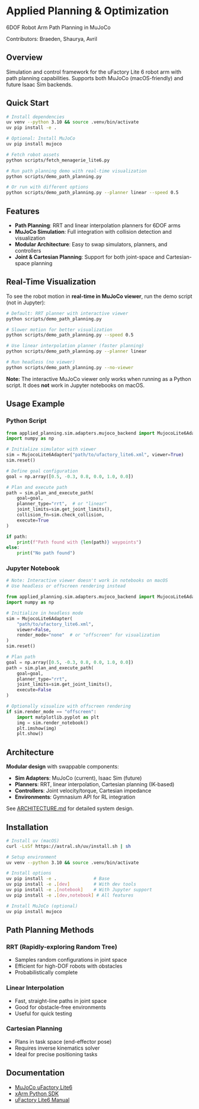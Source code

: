 # Applied Planning & Optimization

6DOF Robot Arm Path Planning in MuJoCo

Contributors: Braeden, Shaurya, Avril

## Overview

Simulation and control framework for the uFactory Lite 6 robot arm with path planning capabilities. Supports both MuJoCo (macOS-friendly) and future Isaac Sim backends.

## Quick Start

```bash
# Install dependencies
uv venv --python 3.10 && source .venv/bin/activate
uv pip install -e .

# Optional: Install MuJoCo
uv pip install mujoco

# Fetch robot assets
python scripts/fetch_menagerie_lite6.py

# Run path planning demo with real-time visualization
python scripts/demo_path_planning.py

# Or run with different options
python scripts/demo_path_planning.py --planner linear --speed 0.5
```

## Features

- **Path Planning**: RRT and linear interpolation planners for 6DOF arms
- **MuJoCo Simulation**: Full integration with collision detection and visualization
- **Modular Architecture**: Easy to swap simulators, planners, and controllers
- **Joint & Cartesian Planning**: Support for both joint-space and Cartesian-space planning

## Real-Time Visualization

To see the robot motion in **real-time in MuJoCo viewer**, run the demo script (not in Jupyter):

```bash
# Default: RRT planner with interactive viewer
python scripts/demo_path_planning.py

# Slower motion for better visualization
python scripts/demo_path_planning.py --speed 0.5

# Use linear interpolation planner (faster planning)
python scripts/demo_path_planning.py --planner linear

# Run headless (no viewer)
python scripts/demo_path_planning.py --no-viewer
```

**Note:** The interactive MuJoCo viewer only works when running as a Python script. It does **not** work in Jupyter notebooks on macOS.

## Usage Example

### Python Script
```python
from applied_planning.sim.adapters.mujoco_backend import MujocoLite6Adapter
import numpy as np

# Initialize simulator with viewer
sim = MujocoLite6Adapter("path/to/ufactory_lite6.xml", viewer=True)
sim.reset()

# Define goal configuration
goal = np.array([0.5, -0.3, 0.8, 0.0, 1.0, 0.0])

# Plan and execute path
path = sim.plan_and_execute_path(
    goal=goal,
    planner_type="rrt",  # or "linear"
    joint_limits=sim.get_joint_limits(),
    collision_fn=sim.check_collision,
    execute=True
)

if path:
    print(f"Path found with {len(path)} waypoints")
else:
    print("No path found")
```

### Jupyter Notebook
```python
# Note: Interactive viewer doesn't work in notebooks on macOS
# Use headless or offscreen rendering instead

from applied_planning.sim.adapters.mujoco_backend import MujocoLite6Adapter
import numpy as np

# Initialize in headless mode
sim = MujocoLite6Adapter(
    "path/to/ufactory_lite6.xml",
    viewer=False,
    render_mode="none"  # or "offscreen" for visualization
)
sim.reset()

# Plan path
goal = np.array([0.5, -0.3, 0.8, 0.0, 1.0, 0.0])
path = sim.plan_and_execute_path(
    goal=goal,
    planner_type="rrt",
    joint_limits=sim.get_joint_limits(),
    execute=False
)

# Optionally visualize with offscreen rendering
if sim.render_mode == "offscreen":
    import matplotlib.pyplot as plt
    img = sim.render_notebook()
    plt.imshow(img)
    plt.show()
```

## Architecture

**Modular design** with swappable components:
- **Sim Adapters**: MuJoCo (current), Isaac Sim (future)
- **Planners**: RRT, linear interpolation, Cartesian planning (IK-based)
- **Controllers**: Joint velocity/torque, Cartesian impedance
- **Environments**: Gymnasium API for RL integration

See [ARCHITECTURE.md](ARCHITECTURE.md) for detailed system design.

## Installation

```bash
# Install uv (macOS)
curl -LsSf https://astral.sh/uv/install.sh | sh

# Setup environment
uv venv --python 3.10 && source .venv/bin/activate

# Install options
uv pip install -e .              # Base
uv pip install -e .[dev]         # With dev tools
uv pip install -e .[notebook]    # With Jupyter support
uv pip install -e .[dev,notebook] # All features

# Install MuJoCo (optional)
uv pip install mujoco
```

## Path Planning Methods

### RRT (Rapidly-exploring Random Tree)
- Samples random configurations in joint space
- Efficient for high-DOF robots with obstacles
- Probabilistically complete

### Linear Interpolation
- Fast, straight-line paths in joint space
- Good for obstacle-free environments
- Useful for quick testing

### Cartesian Planning
- Plans in task space (end-effector pose)
- Requires inverse kinematics solver
- Ideal for precise positioning tasks

## Documentation

- [MuJoCo uFactory Lite6](https://github.com/google-deepmind/mujoco_menagerie/tree/main/ufactory_lite6)
- [xArm Python SDK](https://github.com/xArm-Developer/xArm-Python-SDK)
- [uFactory Lite6 Manual](https://cdn.robotshop.com/media/U/Ufa/RB-Ufa-32/pdf/ufactory-lite-6-user-manual.pdf)
